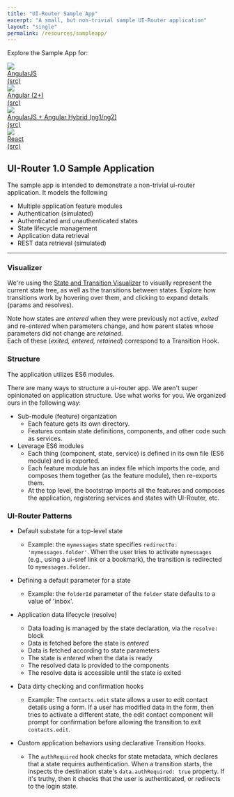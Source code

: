 ```yaml
---
title: "UI-Router Sample App"
excerpt: "A small, but non-trivial sample UI-Router application"
layout: "single"
permalink: /resources/sampleapp/
---
```

Explore the Sample App for:

<div class="about_frameworks">
  <div>
    <a href="https://ui-router.github.io/sample-app-angularjs"><img src="/images/logos/angular1.png"><div>AngularJS</div></a>
    <a href="https://github.com/ui-router/sample-app-angularjs">(src)</a>
  </div>
  <div>
    <a href="https://ui-router.github.io/sample-app-angular"><img src="/images/logos/angular2.png"><div>Angular (2+)</div></a>
    <a href="https://github.com/ui-router/sample-app-angular">(src)</a>
  </div>
  <div>
    <a href="https://ui-router.github.io/sample-app-angular-hybrid"><img src="/images/logos/ng1-to-ng2.png"><div>AngularJS + Angular Hybrid (ng1/ng2)</div></a>
    <a href="https://github.com/ui-router/sample-app-angular-hybrid">(src)</a>
  </div>
  <div>
    <a href="https://ui-router.github.io/sample-app-react/"><img src="/images/logos/react.png"><div>React</div></a>
    <a href="https://github.com/ui-router/sample-app-react">(src)</a>
  </div>
</div>

## UI-Router 1.0 Sample Application

The sample app is intended to demonstrate a non-trivial ui-router application.
It models the following 

- Multiple application feature modules
- Authentication (simulated)
- Authenticated and unauthenticated states
- State lifecycle management
- Application data retrieval
- REST data retrieval (simulated)

---

### Visualizer

We're using the [State and Transition Visualizer](http://github.com/ui-router/visualizer) to visually represent 
the current state tree, as well as the transitions between states.
Explore how transitions work by hovering over them, and clicking to expand details (params and resolves).  

Note how states are _entered_ when they were previously not active, _exited_ and re-_entered_ when parameters change,
and how parent states whose parameters did not change are _retained_.  
Each of these (_exited, entered, retained_) correspond to a Transition Hook.

### Structure

The application utilizes ES6 modules.

There are many ways to structure a ui-router app.
We aren't super opinionated on application structure.
Use what works for you.
We organized ours in the following way:

- Sub-module (feature) organization
  - Each feature gets its own directory. 
  - Features contain state definitions, components, and other code such as services.
- Leverage ES6 modules
  - Each thing (component, state, service) is defined in its own file (ES6 module) and is exported.
  - Each feature module has an index file which imports the code, and composes them together (as the feature module), then re-exports them.
  - At the top level, the bootstrap imports all the features and composes the application, registering services and states with UI-Router, etc.
  
### UI-Router Patterns
  
- Default substate for a top-level state
  - Example: the `mymessages` state specifies `redirectTo: 'mymessages.folder'`.
    When the user tries to activate `mymessages` (e.g., using a ui-sref link or a bookmark), the transition is redirected to `mymessages.folder`.
    
- Defining a default parameter for a state
  - Example: the `folderId` parameter of the `folder` state defaults to a value of 'inbox'.
  
- Application data lifecycle (resolve)
  - Data loading is managed by the state declaration, via the `resolve:` block
  - Data is fetched before the state is _entered_
  - Data is fetched according to state parameters
  - The state is _entered_ when the data is ready
  - The resolved data is provided to the components
  - The resolve data is accessible until the state is exited
 
- Data dirty checking and confirmation hooks
  - Example: The `contacts.edit` state allows a user to edit contact details using a form.
    If a user has modified data in the form, then tries to activate a different state,
    the edit contact component will prompt for confirmation before allowing the transition to exit `contacts.edit`.
  
- Custom application behaviors using declarative Transition Hooks.
  - The `authRequired` hook checks for state metadata, which declares that a state requires authentication.
    When a transition starts, the inspects the destination state's `data.authRequired: true` property.
    If it's truthy, then it checks that the user is authenticated, or redirects to the login state.
    
